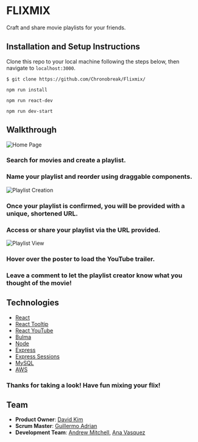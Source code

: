 # FLIXMIX
Craft and share movie playlists for your friends.

## Installation and Setup Instructions

Clone this repo to your local machine following the steps below, then navigate to `localhost:3000`.
```
$ git clone https://github.com/Chronobreak/Flixmix/
```
```
npm run install
```
```
npm run react-dev
```
```
npm run dev-start
```


## Walkthrough

![Home Page](https://i.imgur.com/9VosCX8.jpg)

  ### Search for movies and create a playlist.
  ### Name your playlist and reorder using draggable components.

![Playlist Creation](https://i.imgur.com/Y7MAlnL.png)

  ### Once your playlist is confirmed, you will be provided with a unique, shortened URL.
  ### Access or share your playlist via the URL provided.

![Playlist View](https://i.imgur.com/EmpPYLm.jpg)

  ### Hover over the poster to load the YouTube trailer.
  ### Leave a comment to let the playlist creator know what you thought of the movie!

## Technologies

* [React](https://reactjs.org/)
* [React Tooltip](https://www.npmjs.com/package/react-tooltip)
* [React YouTube](https://www.npmjs.com/package/react-youtube)
* [Bulma](https://bulma.io/documentation/layout/container/)
* [Node](https://nodejs.org/en/)
* [Express](https://expressjs.com/)
* [Express Sessions](https://www.npmjs.com/package/express-session)
* [MySQL](https://www.npmjs.com/package/node-mysql)
* [AWS](https://aws.amazon.com/)

### Thanks for taking a look!  Have fun mixing your flix!

## Team

- __Product Owner__: [David Kim](https://github.com/Chronobreak)
- __Scrum Master__: [Guillermo Adrian](https://github.com/onecseven)
- __Development Team__: [Andrew Mitchell](https://github.com/mitch292), [Ana Vasquez](https://github.com/anvasquez08) 
